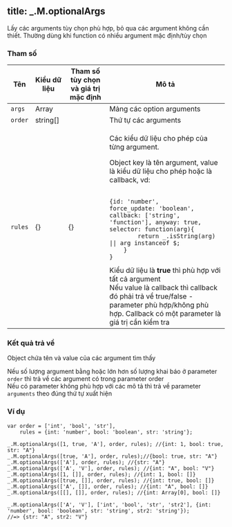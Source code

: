 title: _.M.optionalArgs
-----

Lấy các arguments tùy chọn phù hợp, bỏ qua các argument không cần thiết. Thường dùng khi function có nhiều argument mặc định/tùy chọn

### Tham số
<table class="table table-striped">
    <thead>
    <tr>
        <th>Tên</th>
        <th>Kiểu dữ liệu</th>
        <th>Tham số tùy chọn và giá trị mặc định</th>
        <th>Mô tả</th>
    </tr>
    </thead>
    <tbody>
    <tr>
        <td><code>args</code></td>
        <td>Array</td>
        <td></td>
        <td>Mảng các option arguments</td>
    </tr>
    <tr>
        <td><code>order</code></td>
        <td>string[]</td>
        <td></td>
        <td>Thứ tự các arguments</td>
    </tr>
    <tr>
        <td><code>rules</code></td>
        <td>{}</td>
        <td>{}</td>
        <td>
            <p>Các kiểu dữ liệu cho phép của từng argument.</p>
            <p>Object key là tên argument, value là kiểu dữ liệu cho phép hoặc là callback, vd:</p>
<pre><code class="javascript">
{id: 'number', 
force_update: 'boolean', 
callback: ['string', 'function'], anyway: true, 
selector: function(arg){
        return _.isString(arg) || arg instanceof $;
    }
}</code></pre>
            <div class="alert alert-info">Kiểu dữ liệu là <strong>true</strong> thì phù hợp với tất cả argument</div>
            <div class="alert alert-info">Nếu value là callback thì callback đó phải trả về true/false - parameter phù hợp/không phù hợp. Callback có một parameter là giá trị cần kiểm tra</div>
        </td>
    </tr>
    </tbody>
</table>

### Kết quả trả về
Object chứa tên và value của các argument tìm thấy
<div class="alert alert-info">Nếu số lượng argument bằng hoặc lớn hơn số lượng khai báo ở parameter <code>order</code> thì trả về các argument có trong parameter order</div>
<div class="alert alert-info">Nếu có parameter không phù hợp với các mô tả thì trả về parameter <code>arguments</code> theo đúng thứ tự xuất hiện </div>

### Ví dụ
<pre><code class="javascript">var order = ['int', 'bool', 'str'],
    rules = {int: 'number', bool: 'boolean', str: 'string'};

_.M.optionalArgs([1, true, 'A'], order, rules); //{int: 1, bool: true, str: "A"}
_.M.optionalArgs([true, 'A'], order, rules);//{bool: true, str: "A"}
_.M.optionalArgs(['A'], order, rules); //{str: "A"}
_.M.optionalArgs(['A', 'V'], order, rules); //{int: "A", bool: "V"}
_.M.optionalArgs([1, []], order, rules); //{int: 1, bool: []}
_.M.optionalArgs([true, []], order, rules); //{int: true, bool: []}
_.M.optionalArgs(['A', []], order, rules); //{int: "A", bool: []}
_.M.optionalArgs([[], []], order, rules); //{int: Array[0], bool: []}

_.M.optionalArgs(['A', 'V'], ['int', 'bool', 'str', 'str2'], {int: 'number', bool: 'boolean', str: 'string', str2: 'string'});
//=> {str: "A", str2: "V"}
</code></pre>
